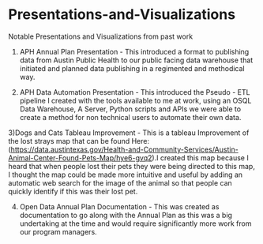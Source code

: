 # Presentations-and-Visualizations
Notable Presentations and Visualizations from past work

1) APH Annual Plan Presentation - This introduced a format to publishing data from Austin Public Health to our public facing data warehouse that initiated and 
planned data publishing in a regimented and methodical way.

2) APH Data Automation Presentation - This introduced the Pseudo - ETL pipeline I created with the tools available to me at work, using an OSQL Data Warehouse, A Server, 
Python scripts and APIs we were able to create a method for non technical users to automate their own data.

3)Dogs and Cats Tableau Improvement - This is a tableau Improvement of the lost strays map that can be found Here:(https://data.austintexas.gov/Health-and-Community-Services/Austin-Animal-Center-Found-Pets-Map/hye6-gvq2).I created this map because I heard that when people lost their pets they were being directed to this map, I thought the map could be made more intuitive and useful by adding an automatic web search for the image of the animal so that people can quickly identify if this was their lost pet.

4) Open Data Annual Plan Documentation - This was created as documentation to go along with the Annual Plan as this was a big undertaking at the time and would 
require significantly more work from our program managers.
